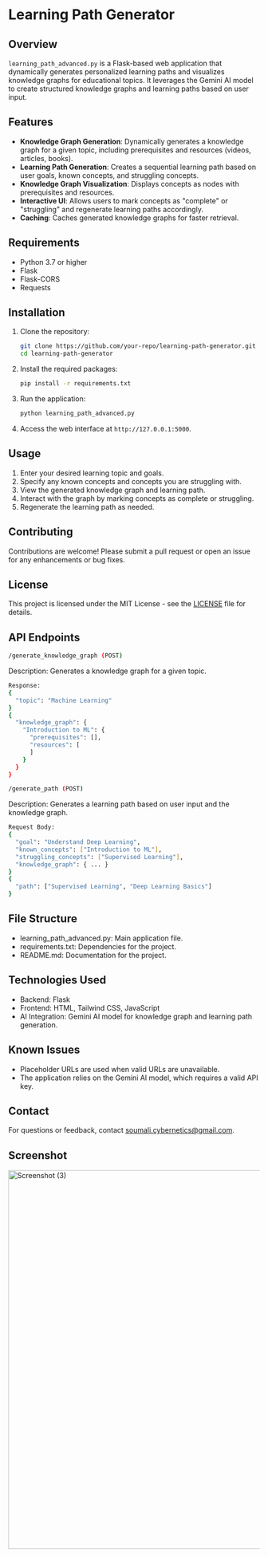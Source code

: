 # Learning Path Generator

## Overview
`learning_path_advanced.py` is a Flask-based web application that dynamically generates personalized learning paths and visualizes knowledge graphs for educational topics. It leverages the Gemini AI model to create structured knowledge graphs and learning paths based on user input.

## Features
- **Knowledge Graph Generation**: Dynamically generates a knowledge graph for a given topic, including prerequisites and resources (videos, articles, books).
- **Learning Path Generation**: Creates a sequential learning path based on user goals, known concepts, and struggling concepts.
- **Knowledge Graph Visualization**: Displays concepts as nodes with prerequisites and resources.
- **Interactive UI**: Allows users to mark concepts as "complete" or "struggling" and regenerate learning paths accordingly.
- **Caching**: Caches generated knowledge graphs for faster retrieval.

## Requirements
- Python 3.7 or higher
- Flask
- Flask-CORS
- Requests

## Installation
1. Clone the repository:
   ```bash
   git clone https://github.com/your-repo/learning-path-generator.git
   cd learning-path-generator
   ```
2. Install the required packages:
   ```bash
   pip install -r requirements.txt
   ```
3. Run the application:
   ```bash
   python learning_path_advanced.py
   ```
4. Access the web interface at `http://127.0.0.1:5000`.

## Usage
1. Enter your desired learning topic and goals.
2. Specify any known concepts and concepts you are struggling with.
3. View the generated knowledge graph and learning path.
4. Interact with the graph by marking concepts as complete or struggling.
5. Regenerate the learning path as needed.

## Contributing
Contributions are welcome! Please submit a pull request or open an issue for any enhancements or bug fixes.

## License
This project is licensed under the MIT License - see the [LICENSE](LICENSE) file for details.


## API Endpoints

```bash
/generate_knowledge_graph (POST)
```
Description: Generates a knowledge graph for a given topic.
```bash
Response:
{
  "topic": "Machine Learning"
}
{
  "knowledge_graph": {
    "Introduction to ML": {
      "prerequisites": [],
      "resources": [
      ]
    }
  }
}
```
```bash
/generate_path (POST)
```
Description: Generates a learning path based on user input and the knowledge graph.
```bash
Request Body:
{
  "goal": "Understand Deep Learning",
  "known_concepts": ["Introduction to ML"],
  "struggling_concepts": ["Supervised Learning"],
  "knowledge_graph": { ... }
}
{
  "path": ["Supervised Learning", "Deep Learning Basics"]
}
```
## File Structure
- learning_path_advanced.py: Main application file.
- requirements.txt: Dependencies for the project.
- README.md: Documentation for the project.

## Technologies Used
- Backend: Flask
- Frontend: HTML, Tailwind CSS, JavaScript
- AI Integration: Gemini AI model for knowledge graph and learning path generation.

## Known Issues
- Placeholder URLs are used when valid URLs are unavailable.
- The application relies on the Gemini AI model, which requires a valid API key.

## Contact
For questions or feedback, contact soumali.cybernetics@gmail.com. 

## Screenshot
<img width="1890" height="760" alt="Screenshot (3)" src="https://github.com/user-attachments/assets/34485db0-ee6b-4e51-97ec-5d08db56cf38" />


